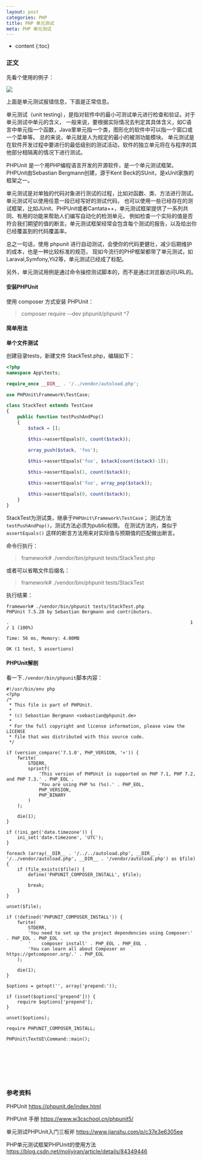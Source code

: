 ```yaml
---
layout: post
categories: PHP
title: PHP 单元测试
meta: PHP 单元测试
---
```

* content
{:toc}

### 正文

先看个使用的例子：

![]({{site.baseurl}}/images/20210127/20210127184326.png)

上面是单元测试报错信息，下面是正常信息。

单元测试（unit testing），是指对软件中的最小可测试单元进行检查和验证。对于单元测试中单元的含义，
一般来说，要根据实际情况去判定其具体含义，如C语言中单元指一个函数，Java里单元指一个类，图形化的软件中可以指一个窗口或一个菜单等。
总的来说，单元就是人为规定的最小的被测功能模块。
单元测试是在软件开发过程中要进行的最低级别的测试活动，软件的独立单元将在与程序的其他部分相隔离的情况下进行测试。

PHPUnit 是一个用PHP编程语言开发的开源软件，是一个单元测试框架。
PHPUnit由Sebastian Bergmann创建，源于Kent Beck的SUnit，是xUnit家族的框架之一。

单元测试是对单独的代码对象进行测试的过程，比如对函数、类、方法进行测试。单元测试可以使用任意一段已经写好的测试代码，
也可以使用一些已经存在的测试框架，比如JUnit、PHPUnit或者Cantata++，单元测试框架提供了一系列共同、有用的功能来帮助人们编写自动化的检测单元，
例如检查一个实际的值是否符合我们期望的值的断言。单元测试框架经常会包含每个测试的报告，以及给出你已经覆盖到的代码覆盖率。

总之一句话，使用 phpunit 进行自动测试，会使你的代码更健壮，减少后期维护的成本，也是一种比较标准的规范，
现如今流行的PHP框架都带了单元测试，如Laraval,Symfony,Yii2等，单元测试已经成了标配。

另外，单元测试用例是通过命令操控测试脚本的，而不是通过浏览器访问URL的。

#### 安装PHPUnit

使用 composer 方式安装 PHPUnit：
> composer require --dev phpunit/phpunit ^7

#### 简单用法

**单个文件测试**

创建目录tests，新建文件 StackTest.php，编辑如下：
```php
<?php
namespace App\tests;

require_once __DIR__ . '/../vendor/autoload.php';

use PHPUnit\Framework\TestCase;

class StackTest extends TestCase
{
    public function testPushAndPop()
    {
        $stack = [];

        $this->assertEquals(0, count($stack));

        array_push($stack, 'foo');

        $this->assertEquals('foo', $stack[count($stack)-1]);
        
        $this->assertEquals(1, count($stack));

        $this->assertEquals('foo', array_pop($stack));

        $this->assertEquals(0, count($stack));
    }
}
```

StackTest为测试类，继承于`PHPUnit\Framework\TestCase`；
测试方法`testPushAndPop()`，测试方法必须为public权限。
在测试方法内，类似于 `assertEquals()` 这样的断言方法用来对实际值与预期值的匹配做出断言。

命令行执行：
> framework#  ./vendor/bin/phpunit tests/StackTest.php

或者可以省略文件后缀名：
> framework#  ./vendor/bin/phpunit tests/StackTest

执行结果：
```
framework# ./vendor/bin/phpunit tests/StackTest.php
PHPUnit 7.5.20 by Sebastian Bergmann and contributors.

.                                                                   1 / 1 (100%)

Time: 56 ms, Memory: 4.00MB

OK (1 test, 5 assertions)
```

#### PHPUnit解剖

看一下`./vendor/bin/phpunit`脚本内容：
```
#!/usr/bin/env php
<?php
/*
 * This file is part of PHPUnit.
 *
 * (c) Sebastian Bergmann <sebastian@phpunit.de>
 *
 * For the full copyright and license information, please view the LICENSE
 * file that was distributed with this source code.
 */

if (version_compare('7.1.0', PHP_VERSION, '>')) {
    fwrite(
        STDERR,
        sprintf(
            'This version of PHPUnit is supported on PHP 7.1, PHP 7.2, and PHP 7.3.' . PHP_EOL .
            'You are using PHP %s (%s).' . PHP_EOL,
            PHP_VERSION,
            PHP_BINARY
        )
    );

    die(1);
}

if (!ini_get('date.timezone')) {
    ini_set('date.timezone', 'UTC');
}

foreach (array(__DIR__ . '/../../autoload.php', __DIR__ . '/../vendor/autoload.php', __DIR__ . '/vendor/autoload.php') as $file) {
    if (file_exists($file)) {
        define('PHPUNIT_COMPOSER_INSTALL', $file);

        break;
    }
}

unset($file);

if (!defined('PHPUNIT_COMPOSER_INSTALL')) {
    fwrite(
        STDERR,
        'You need to set up the project dependencies using Composer:' . PHP_EOL . PHP_EOL .
        '    composer install' . PHP_EOL . PHP_EOL .
        'You can learn all about Composer on https://getcomposer.org/.' . PHP_EOL
    );

    die(1);
}

$options = getopt('', array('prepend:'));

if (isset($options['prepend'])) {
    require $options['prepend'];
}

unset($options);

require PHPUNIT_COMPOSER_INSTALL;

PHPUnit\TextUI\Command::main();
```

<br/><br/><br/><br/><br/>
### 参考资料

PHPUnit <https://phpunit.de/index.html>

PHPUnit 手册 <https://www.w3cschool.cn/phpunit5/>

单元测试PHPUnit入门三板斧 <https://www.jianshu.com/p/c37e3e6305ee>

PHP单元测试框架PHPUnit的使用方法 <https://blog.csdn.net/moliyiran/article/details/84349446>


